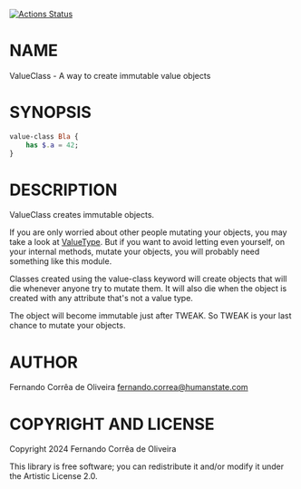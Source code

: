 [![Actions Status](https://github.com/FCO/ValueClass/actions/workflows/test.yml/badge.svg)](https://github.com/FCO/ValueClass/actions)

NAME
====

ValueClass - A way to create immutable value objects

SYNOPSIS
========

```raku
value-class Bla {
    has $.a = 42;
}
```

DESCRIPTION
===========

ValueClass creates immutable objects.

If you are only worried about other people mutating your objects, you may take a look at [ValueType](https://raku.land/zef:lizmat/ValueType). But if you want to avoid letting even yourself, on your internal methods, mutate your objects, you will probably need something like this module.

Classes created using the value-class keyword will create objects that will die whenever anyone try to mutate them. It will also die when the object is created with any attribute that's not a value type.

The object will become immutable just after TWEAK. So TWEAK is your last chance to mutate your objects.

AUTHOR
======

Fernando Corrêa de Oliveira <fernando.correa@humanstate.com>

COPYRIGHT AND LICENSE
=====================

Copyright 2024 Fernando Corrêa de Oliveira

This library is free software; you can redistribute it and/or modify it under the Artistic License 2.0.

